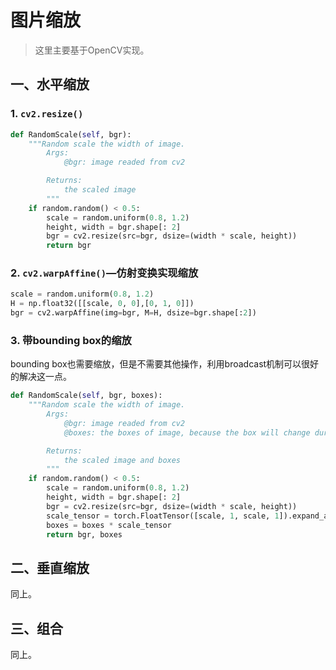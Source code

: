 # 图片缩放

> 这里主要基于OpenCV实现。

## 一、水平缩放

### 1. `cv2.resize()`

```python
def RandomScale(self, bgr):
    """Random scale the width of image.
        Args:
            @bgr: image readed from cv2

        Returns:
            the scaled image
        """
    if random.random() < 0.5:
        scale = random.uniform(0.8, 1.2)
        height, width = bgr.shape[: 2]
        bgr = cv2.resize(src=bgr, dsize=(width * scale, height))
        return bgr
```



### 2. `cv2.warpAffine()`—仿射变换实现缩放

```python
scale = random.uniform(0.8, 1.2)
H = np.float32([[scale, 0, 0],[0, 1, 0]])
bgr = cv2.warpAffine(img=bgr, M=H, dsize=bgr.shape[:2])
```



### 3. 带bounding box的缩放

bounding box也需要缩放，但是不需要其他操作，利用broadcast机制可以很好的解决这一点。

```python
def RandomScale(self, bgr, boxes):
    """Random scale the width of image.
        Args:
            @bgr: image readed from cv2
            @boxes: the boxes of image, because the box will change during scaling

        Returns:
            the scaled image and boxes
        """
    if random.random() < 0.5:
        scale = random.uniform(0.8, 1.2)
        height, width = bgr.shape[: 2]
        bgr = cv2.resize(src=bgr, dsize=(width * scale, height))
        scale_tensor = torch.FloatTensor([scale, 1, scale, 1]).expand_as(boxes)
        boxes = boxes * scale_tensor
        return bgr, boxes
```





## 二、垂直缩放

同上。



## 三、组合

同上。